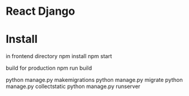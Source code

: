 # React Django

# Install
in frontend directory
npm install
npm start

build for production
npm run build

python manage.py makemigrations
python manage.py migrate
python manage.py collectstatic
python manage.py runserver

